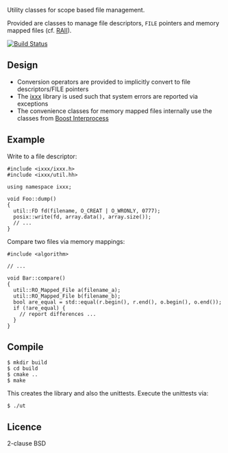 Utility classes for scope based file management.

Provided are classes to manage file descriptors, `FILE`
pointers and memory mapped files (cf. [RAII][1]).

[![Build Status](https://travis-ci.org/gsauthof/libixxxutil.svg?branch=master)](https://travis-ci.org/gsauthof/libixxxutil)

## Design

- Conversion operators are provided to implicitly convert to
  file descriptors/FILE pointers
- The [ixxx][2] library is used such that system errors are
  reported via exceptions
- The convenience classes for memory mapped files internally
  use the classes from [Boost Interprocess][3]

## Example

Write to a file descriptor:

    #include <ixxx/ixxx.h>
    #include <ixxx/util.hh>

    using namespace ixxx;

    void Foo::dump()
    {
      util::FD fd(filename, O_CREAT | O_WRONLY, 0777);
      posix::write(fd, array.data(), array.size());
      // ...
    }

Compare two files via memory mappings:

    #include <algorithm>

    // ...

    void Bar::compare()
    {
      util::RO_Mapped_File a(filename_a);
      util::RO_Mapped_File b(filename_b);
      bool are_equal = std::equal(r.begin(), r.end(), o.begin(), o.end());
      if (!are_equal) {
        // report differences ...
      }
    }

## Compile

    $ mkdir build
    $ cd build
    $ cmake ..
    $ make

This creates the library and also the unittests. Execute the unittests via:

    $ ./ut

## Licence

2-clause BSD

[1]: https://en.wikipedia.org/wiki/Resource_Acquisition_Is_Initialization
[2]: https://github.com/gsauthof/libixxx
[3]: http://www.boost.org/doc/libs/1_58_0/doc/html/interprocess/sharedmemorybetweenprocesses.html#interprocess.sharedmemorybetweenprocesses.mapped_file


